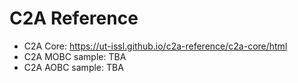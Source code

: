 # C2A Reference
- C2A Core: https://ut-issl.github.io/c2a-reference/c2a-core/html
- C2A MOBC sample: TBA
- C2A AOBC sample: TBA
